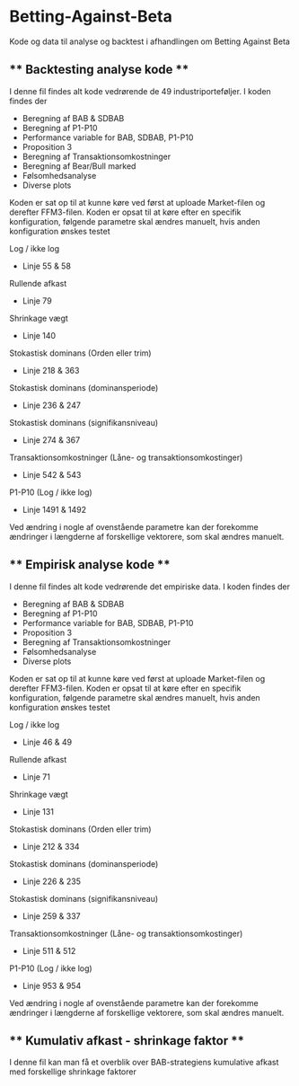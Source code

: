 # Betting-Against-Beta
Kode og data til analyse og backtest i afhandlingen om Betting Against Beta

** Backtesting analyse kode **
-
I denne fil findes alt kode vedrørende de 49 industriporteføljer. I koden findes der 
- Beregning af BAB & SDBAB
- Beregning af P1-P10
- Performance variable for BAB, SDBAB, P1-P10
- Proposition 3
- Beregning af Transaktionsomkostninger
- Beregning af Bear/Bull marked
- Følsomhedsanalyse
- Diverse plots

Koden er sat op til at kunne køre ved først at uploade Market-filen og derefter FFM3-filen.
Koden er opsat til at køre efter en specifik konfiguration, følgende parametre skal ændres manuelt, hvis anden konfiguration ønskes testet

Log / ikke log
- Linje 55 & 58

Rullende afkast
- Linje 79

Shrinkage vægt
- Linje 140

Stokastisk dominans (Orden eller trim)
- Linje 218 & 363

Stokastisk dominans (dominansperiode)
- Linje 236 & 247

Stokastisk dominans (signifikansniveau)
- Linje 274 & 367

Transaktionsomkostninger (Låne- og transaktionsomkostinger)
- Linje 542 & 543

P1-P10 (Log / ikke log)
- Linje 1491 & 1492

Ved ændring i nogle af ovenstående parametre kan der forekomme ændringer i længderne af forskellige vektorere, som skal ændres manuelt.

** Empirisk analyse kode **
-
I denne fil findes alt kode vedrørende det empiriske data. I koden findes der 
- Beregning af BAB & SDBAB
- Beregning af P1-P10
- Performance variable for BAB, SDBAB, P1-P10
- Proposition 3
- Beregning af Transaktionsomkostninger
- Følsomhedsanalyse
- Diverse plots

Koden er sat op til at kunne køre ved først at uploade Market-filen og derefter FFM3-filen.
Koden er opsat til at køre efter en specifik konfiguration, følgende parametre skal ændres manuelt, hvis anden konfiguration ønskes testet

Log / ikke log
- Linje 46 & 49

Rullende afkast
- Linje 71

Shrinkage vægt
- Linje 131

Stokastisk dominans (Orden eller trim)
- Linje 212 & 334

Stokastisk dominans (dominansperiode)
- Linje 226 & 235

Stokastisk dominans (signifikansniveau)
- Linje 259 & 337

Transaktionsomkostninger (Låne- og transaktionsomkostinger)
- Linje 511 & 512

P1-P10 (Log / ikke log)
- Linje 953 & 954

Ved ændring i nogle af ovenstående parametre kan der forekomme ændringer i længderne af forskellige vektorere, som skal ændres manuelt.

** Kumulativ afkast - shrinkage faktor **
-
I denne fil kan man få et overblik over BAB-strategiens kumulative afkast med forskellige shrinkage faktorer 

